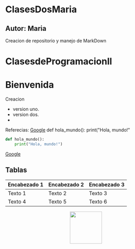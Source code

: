 # ClasesDosMaria
## Autor: Maria
Creacion de repositorio y manejo de MarkDown 
# ClasesdeProgramacionll
# Bienvenida
Creacion
- version uno.
- version dos.
- 
Referecias:
[Google](https://www.google.com)
def hola_mundo():
    print("Hola, mundo!"
  
```python
def hola_mundo():
    print("Hola, mundo!")
```
[Google](https://www.google.com)

## Tablas
| Encabezado 1 | Encabezado 2 | Encabezado 3 |
|--------------|--------------|--------------|
| Texto 1      | Texto 2      | Texto 3      |
| Texto 4      | Texto 5      | Texto 6      |

<p align="center">
<img src=¨./logos.jpg" height="100">
</p>
